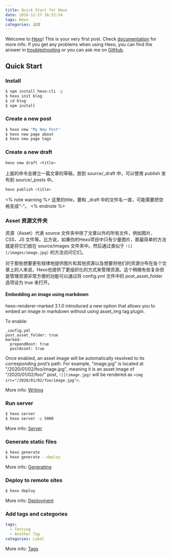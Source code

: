 ```yaml
---
title: Quick Start for Hexo
date: 2016-12-27 16:52:54
tags: Hexo
categories: 运维
---
```

Welcome to [Hexo](https://hexo.io/)! This is your very first post. Check [documentation](https://hexo.io/docs/) for more info. If you get any problems when using Hexo, you can find the answer in [troubleshooting](https://hexo.io/docs/troubleshooting.html) or you can ask me on [GitHub](https://github.com/hexojs/hexo/issues).

## Quick Start

### Install 

``` bash
$ npm install hexo-cli -g
$ hexo init blog
$ cd blog
$ npm install
```

### Create a new post

``` bash
$ hexo new "My New Post"
$ hexo new page about
$ hexo new page tags
```

### Create a new draft

``` bash
hexo new draft <title>
```

上面的命令会建立一篇文章的草稿，放到 source/_draft 中，可以使用 publish 发布到 source/_posts 中。

``` bash
hexo publish <title>
```
<% note warning %>
这里的title，要和 _draft 中的文件名一直，可能需要把空格变成“-”。
<% endnote %>

### Asset 资源文件夹

资源（Asset）代表 source 文件夹中除了文章以外的所有文件，例如图片、CSS、JS 文件等。比方说，如果你的Hexo项目中只有少量图片，那最简单的方法就是将它们放在 source/images 文件夹中。然后通过类似于 `![](/images/image.jpg)` 的方法访问它们。

对于那些想要更有规律地提供图片和其他资源以及想要将他们的资源分布在各个文章上的人来说，Hexo也提供了更组织化的方式来管理资源。这个稍微有些复杂但是管理资源非常方便的功能可以通过将 config.yml 文件中的 post_asset_folder 选项设为 true 来打开。

#### Embedding an image using markdown

hexo-renderer-marked 3.1.0 introduced a new option that allows you to embed an image in markdown without using asset_img tag plugin.

To enable:

```
_config.yml
post_asset_folder: true
marked:
  prependRoot: true
  postAsset: true
```

Once enabled, an asset image will be automatically resolved to its corresponding post’s path. For example, "image.jpg" is located at "/2020/01/02/foo/image.jpg", meaning it is an asset image of "/2020/01/02/foo/" post, `![](image.jpg)` will be rendered as `<img src="/2020/01/02/foo/image.jpg">`.

More info: [Writing](https://hexo.io/docs/writing.html)

### Run server

``` bash
$ hexo server
$ hexo server -p 5000
```

More info: [Server](https://hexo.io/docs/server.html)

### Generate static files

``` bash
$ hexo generate
$ hexo generate --deploy
```

More info: [Generating](https://hexo.io/docs/generating.html)

### Deploy to remote sites

``` bash
$ hexo deploy
```

More info: [Deployment](https://hexo.io/docs/deployment.html)

### Add tags and categories

```yaml
tags:
  - Testing
  - Another Tag
categories: Label
```

More info: [Tags](http://theme-next.iissnan.com/theme-settings.html)

